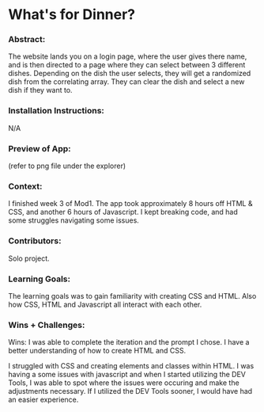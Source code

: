 # What's for Dinner? 

### Abstract:
[//]: <> (Briefly describe what you built and its features. What problem is the app solving? How does this application solve that problem?)

The website lands you on a login page, where the user gives there name, and is then directed to a page where they can select between 3 different dishes. Depending on the dish the user selects, they will get a randomized dish from the correlating array. They can clear the dish and select a new dish if they want to.


### Installation Instructions:
[//]: <> (What steps does a person have to take to get your app cloned down and running?)

N/A

### Preview of App:
[//]: <> (Provide ONE gif or screenshot of your application - choose the "coolest" piece of functionality to show off.)

(refer to png file under the explorer)

### Context:
[//]: <> (Give some context for the project here. How long did you have to work on it? How far into the Turing program are you?)

I finished week 3 of Mod1. The app took approximately 8 hours off HTML & CSS, and another 6 hours of Javascript. I kept breaking code, and had some struggles navigating some issues.   

### Contributors:
[//]: <> (Who worked on this application? Link to their GitHubs.)

Solo project.

### Learning Goals:
[//]: <> (What were the learning goals of this project? What tech did you work with?)

The learning goals was to gain familiarity with creating CSS and HTML. Also how CSS, HTML and Javascript all interact with each other.

### Wins + Challenges:
[//]: <> (What are 2-3 wins you have from this project? What were some challenges you faced - and how did you get over them?)

Wins: I was able to complete the iteration and the prompt I chose. I have a better understanding of how to create HTML and CSS. 

I struggled with CSS and creating elements and classes within HTML. I was having a some issues with javascript and when I started utilizing the DEV Tools, I was able to spot where the issues were occuring and make the adjustments necessary. If I utilized the DEV Tools sooner, I would have had an easier experience. 
